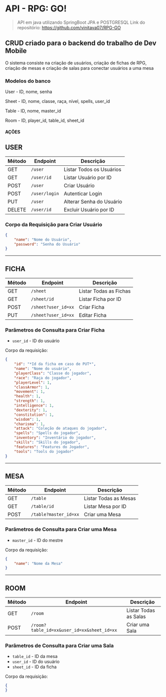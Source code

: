 # API - RPG: GO!
> API em java utilizando SpringBoot JPA e POSTGRESQL
Link do repositório: https://github.com/vinitava07/RPG-GO

## CRUD criado para o backend do trabalho de Dev Mobile
O sistema consiste na criação de usuários, criação de fichas de RPG, criação de mesas e criação de salas para conectar usuários a uma mesa

### Modelos do banco

User - ID, nome, senha

Sheet - ID, nome, classe, raça, nível, spells, user_id

Table - ID, nome, master_id

Room - ID, player_id, table_id, sheet_id

#### AÇÕES

## USER

| Método | Endpoint        | Descrição                     |
| ------ | --------------- | ----------------------------- |
| GET    | `/user`         | Listar Todos os Usuários      |
| GET    | `/user/id`      | Listar Usuário por ID         |
| POST   | `/user`         | Criar Usuário                 |
| POST   | `/user/login`   | Autenticar Login              |
| PUT    | `/user`         | Alterar Senha do Usuário      |
| DELETE | `/user/id`      | Excluir Usuário por ID        |

### Corpo da Requisição para Criar Usuário

```json
{
    "name": "Nome do Usuário",
    "password": "Senha do Usuário"
}
```
-----------------------------
## FICHA

| Método | Endpoint           | Descrição                    |
| ------ | ------------------ | ---------------------------- |
| GET    | `/sheet`           | Listar Todas as Fichas       |
| GET    | `/sheet/id`        | Listar Ficha por ID          |
| POST   | `/sheet?user_id=xx`| Criar Ficha                  |
| PUT    | `/sheet?user_id=xx`| Editar Ficha                  |


### Parâmetros de Consulta para Criar Ficha

- `user_id` - ID do usuário

Corpo da requisição:

```json
{
    "id": "*Id da ficha em caso de PUT*",
    "name": "Nome do usuário",
    "playerClass": "Classe do jogador",
    "race": "Raça do jogador",
    "playerLevel": 1,
    "classArmor": 1,
    "movement": 1,
    "health": 1,
    "strength": 1,
    "intelligence": 1,
    "dexterity": 1,
    "constitution": 1,
    "wisdom": 1,
    "charisma": 1,
    "attack": "Coleção de ataques do jogador",
    "spells": "Spells do jogador",
    "inventory": "Inventário do jogador",
    "skills": "Skills do jogador",
    "features": "Features do Jogador",
    "tools": "Tools do jogador"
}
```
------------------
## MESA

| Método | Endpoint       | Descrição               |
| ------ | -------------- | ----------------------- |
| GET    | `/table`       | Listar Todas as Mesas  |
| GET    | `/table/id`    | Listar Mesa por ID     |
| POST   | `/table?master_id=xx`       | Criar uma Mesa          |

### Parâmetros de Consulta para Criar uma Mesa

- `master_id` - ID do mestre

Corpo da requisição:

```json
{
    "name": "Nome da Mesa"
}
```
---------------
## ROOM

| Método | Endpoint    | Descrição                    |
| ------ | ----------- | ---------------------------- |
| GET    | `/room`     | Listar Todas as Salas       |
| POST   | `/room?table_id=xx&user_id=xx&sheet_id=xx`     | Criar uma Sala              |

### Parâmetros de Consulta para Criar uma Sala

- `table_id` - ID da mesa
- `user_id` - ID do usuário
- `sheet_id` - ID da ficha

Corpo da requisição:

```json
{
}
```
